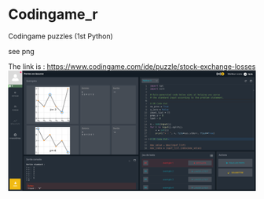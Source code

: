 # Codingame_r
Codingame puzzles (1st Python)

see png

The link is : https://www.codingame.com/ide/puzzle/stock-exchange-losses
![img joined in ms file...](Condingame_Sample_Puzzle.png)
